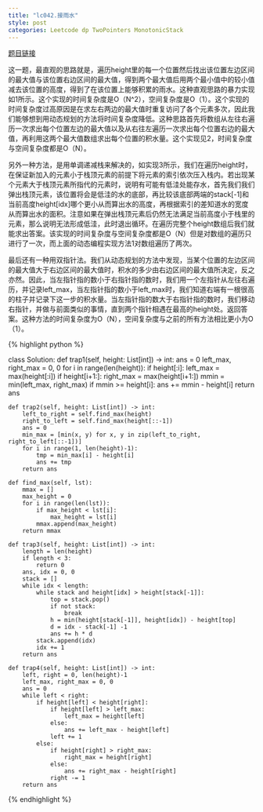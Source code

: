 ```yaml
---
title: "lc042.接雨水"
style: post
categories: Leetcode dp TwoPointers MonotonicStack
---
```


[题目链接](https://leetcode-cn.com/problems/trapping-rain-water/)

这一题，最直观的思路就是，遍历height里的每一个位置然后找出该位置左边区间的最大值与该位置右边区间的最大值，得到两个最大值后用两个最小值中的较小值减去该位置的高度，得到了在该位置上能够积累的雨水。这种直观思路的暴力实现如1所示。这个实现的时间复杂度是O（N^2），空间复杂度是O（1）。这个实现的时间复杂度过高原因是在求左右两边的最大值时重复访问了各个元素多次，因此我们能够想到用动态规划的方法将时间复杂度降低。这种思路首先将数组从左往右遍历一次求出每个位置左边的最大值以及从右往左遍历一次求出每个位置右边的最大值，再利用这两个最大值数组求出每个位置的积水量。这个实现见2，时间复杂度与空间复杂度都是O（N）。

另外一种方法，是用单调递减栈来解决的，如实现3所示，我们在遍历height时，在保证新加入的元素小于栈顶元素的前提下将元素的索引依次压入栈内。若出现某个元素大于栈顶元素所指代的元素时，说明有可能有低洼处能存水，首先我们我们弹出栈顶元素，该位置将会是低洼的水的底部，再比较该底部两端的stack[-1]和当前高度height[idx]哪个更小从而算出水的高度，再根据索引的差知道水的宽度从而算出水的面积。注意如果在弹出栈顶元素后仍然无法满足当前高度小于栈里的元素，那么说明无法形成低洼，此时退出循环。在遍历完整个height数组后我们就能求出答案。该实现的时间复杂度与空间复杂度都是O（N）但是对数组的遍历只进行了一次，而上面的动态编程实现方法1对数组遍历了两次。

最后还有一种用双指针法。我们从动态规划的方法中发现，当某个位置的左边区间的最大值大于右边区间的最大值时，积水的多少由右边区间的最大值所决定，反之亦然。因此，当左指针指的数小于右指针指的数时，我们用一个左指针从左往右遍历，并记录left_max，当左指针指的数小于left_max时，我们知道右端有一根很高的柱子并记录下这一步的积水量。当左指针指的数大于右指针指的数时，我们移动右指针，并做与前面类似的事情，直到两个指针相遇在最高的height处。返回答案。这种方法的时间复杂度为O（N），空间复杂度与之前的所有方法相比更小为O（1）。

{% highlight python %}

class Solution:
    def trap1(self, height: List[int]) -> int:
        ans = 0
        left_max, right_max = 0, 0
        for i in range(len(height)):
            if height[:i]:
                left_max = max(height[:i])
            if height[i+1:]:
                right_max = max(height[i+1:])
            mmin = min(left_max, right_max)
            if mmin >= height[i]:
                ans += mmin - height[i]
        return ans

    def trap2(self, height: List[int]) -> int:
        left_to_right = self.find_max(height)
        right_to_left = self.find_max(height[::-1])
        ans = 0
        min_max = [min(x, y) for x, y in zip(left_to_right, right_to_left[::-1])]
        for i in range(1, len(height)-1):
            tmp = min_max[i] - height[i]
            ans += tmp
        return ans

    def find_max(self, lst):
        mmax = []
        max_height = 0
        for i in range(len(lst)):
            if max_height < lst[i]:
                max_height = lst[i]
            mmax.append(max_height)
        return mmax

    def trap3(self, height: List[int]) -> int:
        length = len(height)
        if length < 3:
            return 0
        ans, idx = 0, 0
        stack = []
        while idx < length:
            while stack and height[idx] > height[stack[-1]]:
                top = stack.pop()
                if not stack:
                    break
                h = min(height[stack[-1]], height[idx]) - height[top]
                d = idx - stack[-1] -1
                ans += h * d
            stack.append(idx)
            idx += 1
        return ans

    def trap4(self, height: List[int]) -> int:
        left, right = 0, len(height)-1
        left_max, right_max = 0, 0
        ans = 0
        while left < right:
            if height[left] < height[right]:
                if height[left] > left_max:
                    left_max = height[left]
                else:
                    ans += left_max - height[left]
                left += 1
            else:
                if height[right] > right_max:
                    right_max = height[right]
                else:
                    ans += right_max - height[right]
                right -= 1
        return ans

{% endhighlight %}

